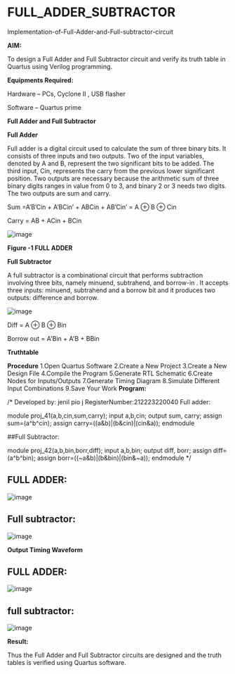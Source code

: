 # FULL_ADDER_SUBTRACTOR

Implementation-of-Full-Adder-and-Full-subtractor-circuit

**AIM:**

To design a Full Adder and Full Subtractor circuit and verify its truth table in Quartus using Verilog programming.

**Equipments Required:**

Hardware – PCs, Cyclone II , USB flasher

Software – Quartus prime

**Full Adder and Full Subtractor**

**Full Adder**

Full adder is a digital circuit used to calculate the sum of three binary bits. It consists of three inputs and two outputs. Two of the input variables, denoted by A and B, represent the two significant bits to be added. The third input, Cin, represents the carry from the previous lower significant position. Two outputs are necessary because the arithmetic sum of three binary digits ranges in value from 0 to 3, and binary 2 or 3 needs two digits. The two outputs are sum and carry.

Sum =A’B’Cin + A’BCin’ + ABCin + AB’Cin’ = A ⊕ B ⊕ Cin 

Carry = AB + ACin + BCin

![image](https://github.com/naavaneetha/FULL_ADDER_SUBTRACTOR/assets/154305477/0f30ba51-5ffb-4198-845f-18e054f675e7)

**Figure -1 FULL ADDER**

**Full Subtractor**

A full subtractor is a combinational circuit that performs subtraction involving three bits, namely minuend, subtrahend, and borrow-in . It accepts three inputs: minuend, subtrahend and a borrow bit and it produces two outputs: difference and borrow.

![image](https://github.com/naavaneetha/FULL_ADDER_SUBTRACTOR/assets/154305477/02b24f51-ab51-4304-9ad6-7b81ffc1ead5)

Diff = A ⊕ B ⊕ Bin 

Borrow out = A'Bin + A'B + BBin

**Truthtable**

**Procedure**
1.Open Quartus Software
2.Create a New Project
3.Create a New Design File
4.Compile the Program
5.Generate RTL Schematic
6.Create Nodes for Inputs/Outputs
7.Generate Timing Diagram
8.Simulate Different Input Combinations
9.Save Your Work
**Program:**

/* Developed by: jenil pio j
RegisterNumber:212223220040
Full adder: 

module proj_41(a,b,cin,sum,carry);
input a,b,cin;
output sum, carry;
assign sum=(a^b^cin);
assign carry=((a&b)|(b&cin)|(cin&a));
endmodule

##Full Subtractor:

module proj_42(a,b,bin,borr,diff);
input a,b,bin;
output diff, borr;
assign diff=(a^b^bin);
assign borr=((~a&b)|(b&bin)|(bin&~a));
endmodule
*/

##  FULL ADDER:
![image](https://github.com/user-attachments/assets/403d7f51-25b9-415b-b9ce-6d612cdb48c3)

## Full subtractor:
![image](https://github.com/user-attachments/assets/6a6203ae-82ab-4153-bccb-ca0526c95308)

**Output Timing Waveform**
##  FULL ADDER:
![image](https://github.com/user-attachments/assets/f418d904-6ed9-4980-b473-dc23774973b1)
## full subtractor:
![image](https://github.com/user-attachments/assets/e37bebcd-1011-4e67-9ae0-28f0dbc54ccd)


**Result:**

Thus the Full Adder and Full Subtractor circuits are designed and the truth tables is verified using Quartus software.



